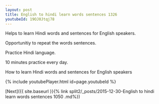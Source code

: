 ```yaml
---
layout: post
title: English to hindi learn words sentences 1326 
youtubeId: 19OJ0Jtqj78
---
```

 
 
Helps to learn Hindi words and sentences for English speakers.

Opportunitiy to repeat the words sentences. 

Practice Hindi language. 
 
10 minutes practice every day. 
 
How to learn Hindi words and sentences for English speakers 
 
{% include youtubePlayer.html id=page.youtubeId %}
 
 
[Next]({{ site.baseurl }}{% link  split2/_posts/2015-12-30-English to hindi learn words sentences 1050 .md%})
 
